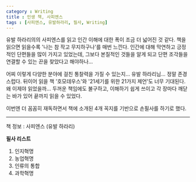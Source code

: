 ```yaml
---
category : Writing
title : 인생 책, 사피엔스
tags : [사피엔스, 유발하라리, 필사, Writing]
---  
```


유발 하라리의의 사피엔스를 읽고 인간 이해에 대한 폭이 조금 더 넓어진 것 같다. 책을 읽으면 읽을수록 '나는 참 작고 무지하구나'를 매번 느낀다. 인간에 대해 막연하고 긍정적인 단편들을 많이 가지고 있었는데, 그보다 본질적인 것들을 알게 되고 단편 조각들을 연결할 수 있는 끈을 찾았다고 해야하나...   

어찌 이렇게 다양한 분야에 걸친 통찰력을 가질 수 있는지... 유발 하라리님... 정말 존경스럽다. 뒤이어 읽을 책 '호모데우스'와 '21세기를 위한 21가지 제언'도 너무 기대된다. 왜 이제야 읽었을까... 두꺼운 책임에도 불구하고, 이해하기 쉽게 쓰이고 각 장마다 깨닫는 바가 있어 끝까지 읽을 수 있었다.  

이번엔 더 꼼꼼히 재독하면서 책에 소개된 4개 꼭지를 기반으로 손필사를 하기로 했다.  

---    
책 정보 : 사피엔스 (유발 하라리)  

  
**필사 리스트**  
1. 인지혁명  
2. 농업혁명  
3. 인류의 통합  
4. 과학혁명  

